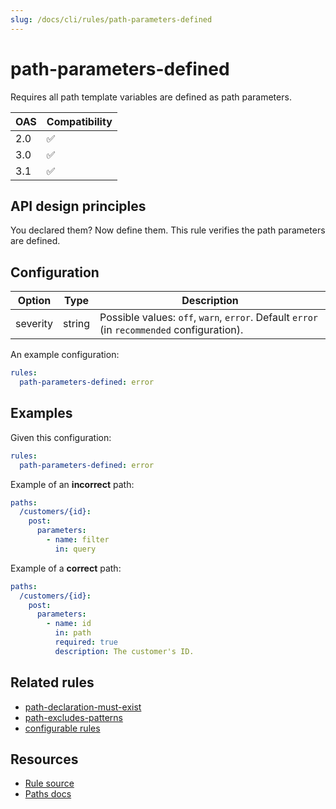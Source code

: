 ```yaml
---
slug: /docs/cli/rules/path-parameters-defined
---
```

# path-parameters-defined

Requires all path template variables are defined as path parameters.

|OAS|Compatibility|
|---|---|
|2.0|✅|
|3.0|✅|
|3.1|✅|


## API design principles

You declared them?
Now define them.
This rule verifies the path parameters are defined.

## Configuration


|Option|Type|Description|
|---|---|---|
|severity|string|Possible values: `off`, `warn`, `error`. Default `error` (in `recommended` configuration). |

An example configuration:

```yaml
rules:
  path-parameters-defined: error
```

## Examples


Given this configuration:

```yaml
rules:
  path-parameters-defined: error
```

Example of an **incorrect** path:

```yaml
paths:
  /customers/{id}:
    post:
      parameters:
        - name: filter
          in: query
```

Example of a **correct** path:

```yaml
paths:
  /customers/{id}:
    post:
      parameters:
        - name: id
          in: path
          required: true
          description: The customer's ID.
```

## Related rules

- [path-declaration-must-exist](./path-declaration-must-exist.md)
- [path-excludes-patterns](./path-excludes-patterns.md)
- [configurable rules](./configurable-rules.md)

## Resources

- [Rule source](https://github.com/Redocly/redocly-cli/blob/main/packages/core/src/rules/common/path-params-defined.ts)
- [Paths docs](https://redocly.com/docs/openapi-visual-reference/paths/)
